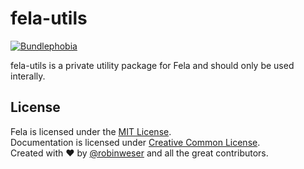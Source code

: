 # fela-utils

<a href="https://bundlephobia.com/result?p=fela-utils@latest"><img alt="Bundlephobia" src="https://img.shields.io/bundlephobia/minzip/fela-utils.svg"></a>

fela-utils is a private utility package for Fela and should only be used interally.


## License
Fela is licensed under the [MIT License](http://opensource.org/licenses/MIT).<br>
Documentation is licensed under [Creative Common License](http://creativecommons.org/licenses/by/4.0/).<br>
Created with ♥ by [@robinweser](http://weser.io) and all the great contributors.
